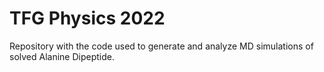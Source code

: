 # TFG Physics 2022
Repository with the code used to generate and analyze MD simulations of solved Alanine Dipeptide.
